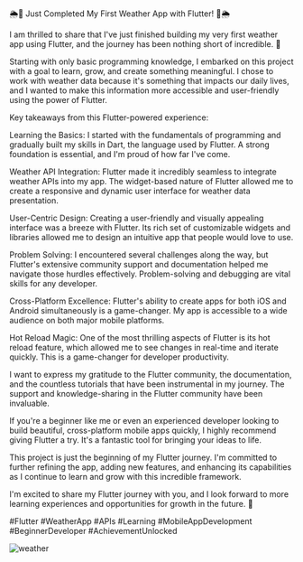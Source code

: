 🌦️📱 Just Completed My First Weather App with Flutter! 📱🌦️

I am thrilled to share that I've just finished building my very first weather app using Flutter, and the journey has been nothing short of incredible. 🚀

Starting with only basic programming knowledge, I embarked on this project with a goal to learn, grow, and create something meaningful. I chose to work with weather data because it's something that impacts our daily lives, and I wanted to make this information more accessible and user-friendly using the power of Flutter.

Key takeaways from this Flutter-powered experience:

Learning the Basics: I started with the fundamentals of programming and gradually built my skills in Dart, the language used by Flutter. A strong foundation is essential, and I'm proud of how far I've come.

Weather API Integration: Flutter made it incredibly seamless to integrate weather APIs into my app. The widget-based nature of Flutter allowed me to create a responsive and dynamic user interface for weather data presentation.

User-Centric Design: Creating a user-friendly and visually appealing interface was a breeze with Flutter. Its rich set of customizable widgets and libraries allowed me to design an intuitive app that people would love to use.

Problem Solving: I encountered several challenges along the way, but Flutter's extensive community support and documentation helped me navigate those hurdles effectively. Problem-solving and debugging are vital skills for any developer.

Cross-Platform Excellence: Flutter's ability to create apps for both iOS and Android simultaneously is a game-changer. My app is accessible to a wide audience on both major mobile platforms.

Hot Reload Magic: One of the most thrilling aspects of Flutter is its hot reload feature, which allowed me to see changes in real-time and iterate quickly. This is a game-changer for developer productivity.

I want to express my gratitude to the Flutter community, the documentation, and the countless tutorials that have been instrumental in my journey. The support and knowledge-sharing in the Flutter community have been invaluable.

If you're a beginner like me or even an experienced developer looking to build beautiful, cross-platform mobile apps quickly, I highly recommend giving Flutter a try. It's a fantastic tool for bringing your ideas to life.

This project is just the beginning of my Flutter journey. I'm committed to further refining the app, adding new features, and enhancing its capabilities as I continue to learn and grow with this incredible framework.

I'm excited to share my Flutter journey with you, and I look forward to more learning experiences and opportunities for growth in the future. 🚀

#Flutter #WeatherApp #APIs #Learning #MobileAppDevelopment #BeginnerDeveloper #AchievementUnlocked


![weather](https://github.com/dhrv-sharma/weather-app/assets/99127279/c8e89ed2-f86c-40f4-9365-9a876bb9d439)


